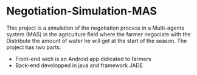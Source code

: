 # Negotiation-Simulation-MAS
  This project is a simulation of the negotiation process in a Multi-agents system (MAS) in the agriculture field
where the farmer negociate with the Distribute the amount of water he will get at the start of the season.
  The project has two parts:
* Front-end wich is an Android app didicated to farmers
* Back-end devolopped in java and framework JADE 
